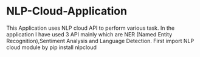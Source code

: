 # NLP-Cloud-Application
This Application uses NLP cloud API to perform various task. In the application I have  used 3 API mainly which are NER (Named Entity Recognition),Sentiment Analysis and  Language Detection.
First import NLP cloud module by pip install nlpcloud
